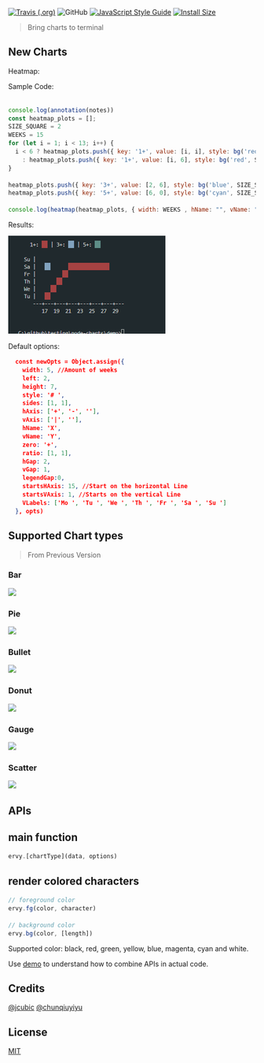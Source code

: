 
[![Travis (.org)](https://img.shields.io/travis/chunqiuyiyu/ervy.svg?style=flat-square)](https://travis-ci.org/chunqiuyiyu/@wangnene2/chart)
![GitHub](https://img.shields.io/github/license/chunqiuyiyu/ervy.svg?style=flat-square)
[![JavaScript Style Guide](https://img.shields.io/badge/code_style-standard-brightgreen.svg?style=flat-square)](https://standardjs.com)
[![Install Size](https://flat.badgen.net/packagephobia/install/@wangnene2/chart)](https://packagephobia.now.sh/result?p=ervy)

> Bring charts to terminal

## New Charts

Heatmap:

Sample Code:

```js

console.log(annotation(notes))
const heatmap_plots = [];
SIZE_SQUARE = 2
WEEKS = 15
for (let i = 1; i < 13; i++) {
  i < 6 ? heatmap_plots.push({ key: '1+', value: [i, i], style: bg('red', SIZE_SQUARE) })
    : heatmap_plots.push({ key: '1+', value: [i, 6], style: bg('red', SIZE_SQUARE) })
}

heatmap_plots.push({ key: '3+', value: [2, 6], style: bg('blue', SIZE_SQUARE)})
heatmap_plots.push({ key: '5+', value: [6, 0], style: bg('cyan', SIZE_SQUARE) })

console.log(heatmap(heatmap_plots, { width: WEEKS , hName: "", vName: "", startsHAxis: 15, left: 4}) + '\n')

```

Results: 

![](./img/2023-01-20-16-15-52.png)

Default options:

```json
  const newOpts = Object.assign({
    width: 5, //Amount of weeks
    left: 2,
    height: 7,
    style: '# ',
    sides: [1, 1],
    hAxis: ['+', '-', ''],
    vAxis: ['|', ''],
    hName: 'X',
    vName: 'Y',
    zero: '+',
    ratio: [1, 1],
    hGap: 2,
    vGap: 1,
    legendGap:0,
    startsHAxis: 15, //Start on the horizontal Line
    startsVAxis: 1, //Starts on the vertical Line
    VLabels: ['Mo ', 'Tu ', 'We ', 'Th ', 'Fr ', 'Sa ', 'Su ']
  }, opts)
```

## Supported Chart types

> From Previous Version

### Bar
![](/site/imgs/bar.png)

### Pie
![](/site/imgs/pie.png)

### Bullet
![](/site/imgs/bullet.png)

### Donut
![](/site/imgs/donut.png)

### Gauge
![](/site/imgs/gauge.png)

### Scatter
![](/site/imgs/scatter.png)

## APIs

## main function
```js
ervy.[chartType](data, options)
```

## render colored characters
```js
// foreground color
ervy.fg(color, character)

// background color
ervy.bg(color, [length])
```
Supported color: black, red, green, yellow, blue, magenta, cyan and white.

Use [demo](/demo/index.js) to understand how to combine APIs in actual code.

## Credits

[@jcubic](https://github.com/jcubic)
[@chunqiuyiyu](https://github.com/chunqiuyiyu/ervy)

## License
[MIT](./LICENSE)
